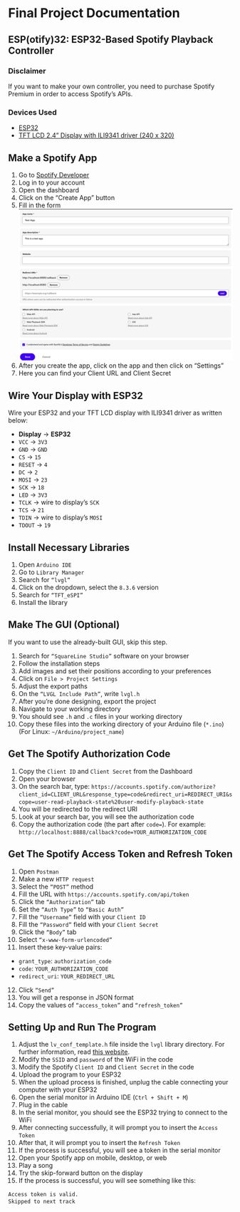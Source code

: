 # Final Project Documentation

## ESP(otify)32: ESP32-Based Spotify Playback Controller

### Disclaimer
If you want to make your own controller, you need to purchase Spotify Premium in order to access Spotify’s APIs.

### Devices Used
- [ESP32](https://tokopedia.link/NfQ2cDW3mKb)
- [TFT LCD 2.4” Display with ILI9341 driver (240 x 320)](https://tokopedia.link/SVTiKKR3mKb)

## Make a Spotify App
1. Go to [Spotify Developer](https://developer.spotify.com)
2. Log in to your account
3. Open the dashboard
4. Click on the “Create App” button
5. Fill in the form
   ![Create App Form](spotify-make-app.png)
6. After you create the app, click on the app and then click on “Settings”
7. Here you can find your Client URL and Client Secret

## Wire Your Display with ESP32
Wire your ESP32 and your TFT LCD display with ILI9341 driver as written below:
- **Display**	→ **ESP32**
- `VCC` 		    → `3V3`
- `GND` 		    → `GND`
- `CS`		    → `15`
- `RESET` 	    → `4`
- `DC` 		    → `2`
- `MOSI` 		    → `23`
- `SCK` 		    → `18`
- `LED` 		    → `3V3`
- `TCLK` 		    → wire to display’s `SCK`
- `TCS`		    → `21`
- `TDIN` 		    → wire to display’s `MOSI`
- `TDOUT` 	    → `19`

## Install Necessary Libraries
1. Open `Arduino IDE`
2. Go to `Library Manager`
3. Search for `“lvgl”`
4. Click on the dropdown, select the `8.3.6` version
5. Search for `“TFT_eSPI”`
6. Install the library

## Make The GUI (Optional)
If you want to use the already-built GUI, skip this step.

1. Search for `“SquareLine Studio”` software on your browser
2. Follow the installation steps
3. Add images and set their positions according to your preferences
4. Click on `File > Project Settings`
5. Adjust the export paths
6. On the `“LVGL Include Path”`, write `lvgl.h`
7. After you’re done designing, export the project
8. Navigate to your working directory
9. You should see `.h` and `.c` files in your working directory
10. Copy these files into the working directory of your Arduino file (`*.ino`) (For Linux: `~/Arduino/project_name`)

## Get The Spotify Authorization Code
1. Copy the `Client ID` and `Client Secret` from the Dashboard
2. Open your browser
3. On the search bar, type:
`https://accounts.spotify.com/authorize?client_id=CLIENT_URL&response_type=code&redirect_uri=REDIRECT_URI&scope=user-read-playback-state%20user-modify-playback-state`
4. You will be redirected to the redirect URI
5. Look at your search bar, you will see the authorization code
6. Copy the authorization code (the part after `code=`). For example:
`http://localhost:8888/callback?code=YOUR_AUTHORIZATION_CODE`

## Get The Spotify Access Token and Refresh Token
1. Open `Postman`
2. Make a new `HTTP request`
3. Select the `“POST”` method
4. Fill the URL with `https://accounts.spotify.com/api/token`
5. Click the `“Authorization”` tab
6. Set the `“Auth Type”` to `“Basic Auth”`
7. Fill the `“Username”` field with your `Client ID`
8. Fill the `“Password”` field with your `Client Secret`
9. Click the `“Body”` tab
10. Select `“x-www-form-urlencoded”`
11. Insert these key-value pairs:
 - `grant_type`: `authorization_code`
 - `code`: `YOUR_AUTHORIZATION_CODE`
 - `redirect_uri`: `YOUR_REDIRECT_URL`
12. Click `“Send”`
13. You will get a response in JSON format
14. Copy the values of `“access_token”` and `“refresh_token”`

## Setting Up and Run The Program
1. Adjust the `lv_conf_template.h` file inside the `lvgl` library directory. For further information, read [this website](https://docs.lvgl.io/master/get-started/quick-overview.html#add-lvgl-into-your-project).
2. Modify the `SSID` and `password` of the WiFi in the code
3. Modify the Spotify `Client ID` and `Client Secret` in the code
4. Upload the program to your ESP32
5. When the upload process is finished, unplug the cable connecting your computer with your ESP32
6. Open the serial monitor in Arduino IDE (`Ctrl + Shift + M`)
7. Plug in the cable
8. In the serial monitor, you should see the ESP32 trying to connect to the WiFi
9. After connecting successfully, it will prompt you to insert the `Access Token`
10. After that, it will prompt you to insert the `Refresh Token`
11. If the process is successful, you will see a token in the serial monitor
12. Open your Spotify app on mobile, desktop, or web
13. Play a song
14. Try the skip-forward button on the display
15. If the process is successful, you will see something like this:
 ```
 Access token is valid.
 Skipped to next track
 ```